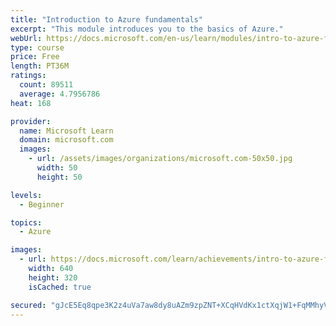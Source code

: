 ```yaml
---
title: "Introduction to Azure fundamentals"
excerpt: "This module introduces you to the basics of Azure."
webUrl: https://docs.microsoft.com/en-us/learn/modules/intro-to-azure-fundamentals/
type: course
price: Free
length: PT36M
ratings:
  count: 89511
  average: 4.7956786
heat: 168

provider:
  name: Microsoft Learn
  domain: microsoft.com
  images:
    - url: /assets/images/organizations/microsoft.com-50x50.jpg
      width: 50
      height: 50

levels:
  - Beginner

topics:
  - Azure

images:
  - url: https://docs.microsoft.com/learn/achievements/intro-to-azure-fundamentals-social.png
    width: 640
    height: 320
    isCached: true

secured: "gJcE5Eq8qpe3K2z4uVa7aw8dy8uAZm9zpZNT+XCqHVdKx1ctXqjW1+FqMMhyVr1iWAUM5h1p8j4PXZ9/49YNaOXgvWIyrvQTFdEdqZlFt/4ex1Qad+gEYE6zCp2hlIUv5dEpbbC+RthC812Qc2IknIkqKoPhGmAvwMhlU/6SeiYmIrlRSD+gK/kMQ2CahqlK/PmilFK4HPI3knZaTespUjIGTvFIjpLbbtB/L8st9n73mzoz9neSkt/8HnWjv/GrIBFiqfh7rlUkFu3YW+h3P57Fc6utvh2zUzq0RuIiYLRiobrvVrf4HLZP+toG/BNv6DNeYg9Opif6Lv7dFZTURVVNxfwHXQ4o6BW5qwMaKTY1qlhYdHnhycj+ScDk31ZwpgM6957/DedKbKSLw2QFstZSZif8h21n+5dwzFKBIYbpy+IDppMR7qMq0mtY6mzz;jBEoCTVpNef0kmOr+jtWaA=="
---
```


